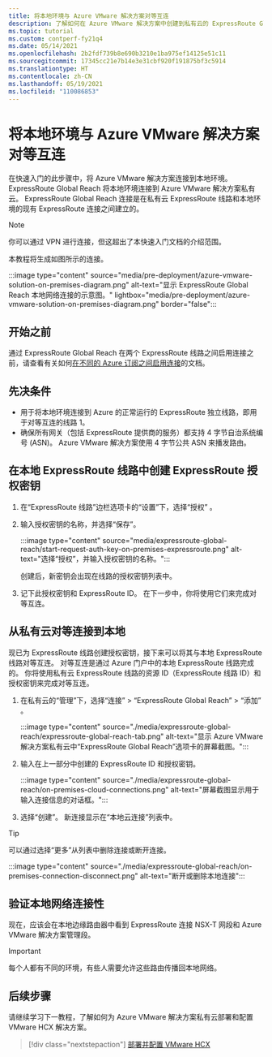 ```yaml
---
title: 将本地环境与 Azure VMware 解决方案对等互连
description: 了解如何在 Azure VMware 解决方案中创建到私有云的 ExpressRoute Global Reach 对等互连。
ms.topic: tutorial
ms.custom: contperf-fy21q4
ms.date: 05/14/2021
ms.openlocfilehash: 2b2fdf739b8e690b3210e1ba975ef14125e51c11
ms.sourcegitcommit: 17345cc21e7b14e3e31cbf920f191875bf3c5914
ms.translationtype: HT
ms.contentlocale: zh-CN
ms.lasthandoff: 05/19/2021
ms.locfileid: "110086853"
---
```

# <a name="peer-on-premises-environments-to-azure-vmware-solution"></a>将本地环境与 Azure VMware 解决方案对等互连

在快速入门的此步骤中，将 Azure VMware 解决方案连接到本地环境。 ExpressRoute Global Reach 将本地环境连接到 Azure VMware 解决方案私有云。 ExpressRoute Global Reach 连接是在私有云 ExpressRoute 线路和本地环境的现有 ExpressRoute 连接之间建立的。 


>[!NOTE]
>你可以通过 VPN 进行连接，但这超出了本快速入门文档的介绍范围。

本教程将生成如图所示的连接。

:::image type="content" source="media/pre-deployment/azure-vmware-solution-on-premises-diagram.png" alt-text="显示 ExpressRoute Global Reach 本地网络连接的示意图。" lightbox="media/pre-deployment/azure-vmware-solution-on-premises-diagram.png" border="false":::


## <a name="before-you-begin"></a>开始之前

通过 ExpressRoute Global Reach 在两个 ExpressRoute 线路之间启用连接之前，请查看有关如何[在不同的 Azure 订阅之间启用连接](../expressroute/expressroute-howto-set-global-reach-cli.md#enable-connectivity-between-expressroute-circuits-in-different-azure-subscriptions)的文档。  

## <a name="prerequisites"></a>先决条件
- 用于将本地环境连接到 Azure 的正常运行的 ExpressRoute 独立线路，即用于对等互连的线路 1。
- 确保所有网关（包括 ExpressRoute 提供商的服务）都支持 4 字节自治系统编号 (ASN)。 Azure VMware 解决方案使用 4 字节公共 ASN 来播发路由。


## <a name="create-an-expressroute-auth-key-in-the-on-premises-expressroute-circuit"></a>在本地 ExpressRoute 线路中创建 ExpressRoute 授权密钥

1. 在“ExpressRoute 线路”边栏选项卡的“设置”下，选择“授权” 。

1. 输入授权密钥的名称，并选择“保存”。

   :::image type="content" source="media/expressroute-global-reach/start-request-auth-key-on-premises-expressroute.png" alt-text="选择“授权”，并输入授权密钥的名称。":::

   创建后，新密钥会出现在线路的授权密钥列表中。

1. 记下此授权密钥和 ExpressRoute ID。 在下一步中，你将使用它们来完成对等互连。

## <a name="peer-private-cloud-to-on-premises"></a>从私有云对等连接到本地 
现已为 ExpressRoute 线路创建授权密钥，接下来可以将其与本地 ExpressRoute 线路对等互连。 对等互连是通过 Azure 门户中的本地 ExpressRoute 线路完成的。 你将使用私有云 ExpressRoute 线路的资源 ID（ExpressRoute 线路 ID）和授权密钥来完成对等互连。

1. 在私有云的“管理”下，选择“连接” > “ExpressRoute Global Reach” > “添加”  。

    :::image type="content" source="./media/expressroute-global-reach/expressroute-global-reach-tab.png" alt-text="显示 Azure VMware 解决方案私有云中“ExpressRoute Global Reach”选项卡的屏幕截图。":::

1. 输入在上一部分中创建的 ExpressRoute ID 和授权密钥。

   :::image type="content" source="./media/expressroute-global-reach/on-premises-cloud-connections.png" alt-text="屏幕截图显示用于输入连接信息的对话框。":::   

1. 选择“创建”。 新连接显示在“本地云连接”列表中。

>[!TIP]
>可以通过选择“更多”从列表中删除连接或断开连接。  
>
>:::image type="content" source="./media/expressroute-global-reach/on-premises-connection-disconnect.png" alt-text="断开或删除本地连接":::


## <a name="verify-on-premises-network-connectivity"></a>验证本地网络连接性

现在，应该会在本地边缘路由器中看到 ExpressRoute 连接 NSX-T 网段和 Azure VMware 解决方案管理段。

>[!IMPORTANT]
>每个人都有不同的环境，有些人需要允许这些路由传播回本地网络。  

## <a name="next-steps"></a>后续步骤
请继续学习下一教程，了解如何为 Azure VMware 解决方案私有云部署和配置 VMware HCX 解决方案。

> [!div class="nextstepaction"]
> [部署并配置 VMware HCX](tutorial-deploy-vmware-hcx.md)


<!-- LINKS - external-->

<!-- LINKS - internal -->
